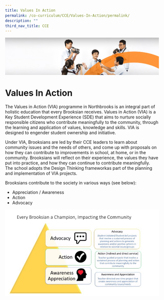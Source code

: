 ```yaml
---
title: Values In Action
permalink: /co-curriculum/CCE/Values-In-Action/permalink/
description: ""
third_nav_title: CCE
---
```

![](/images/cca.jpg)

Values In Action
================

The Values in Action (VIA) programme in Northbrooks is an integral part of holistic education that every Brooksian receives. Values in Action (VIA) is a Key Student Development Experience (SDE) that aims to nurture socially responsible citizens who contribute meaningfully to the community, through the learning and application of values, knowledge and skills. VIA is designed to engender student ownership and initiative.

  

Under VIA, Brooksians are led by their CCE leaders to learn about community issues and the needs of others, and come up with proposals on how they can contribute to improvements in school, at home, or in the community. Brooksians will reflect on their experience, the values they have put into practice, and how they can continue to contribute meaningfully. The school adopts the Design Thinking frameworkas part of the planning and implementation of VIA projects.

  

Brooksians contribute to the society in various ways (see below):  

*   Appreciation / Awareness
*   Action
*   Advocacy

![](/images/VIA%202022.jpeg)